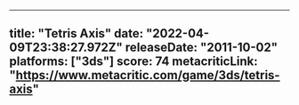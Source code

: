 
---
title: "Tetris Axis"
date: "2022-04-09T23:38:27.972Z"
releaseDate: "2011-10-02"
platforms: ["3ds"]
score: 74
metacriticLink: "https://www.metacritic.com/game/3ds/tetris-axis"
---
